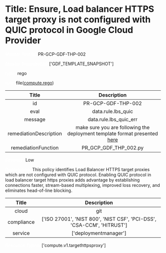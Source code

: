 



# Title: Ensure,  Load balancer HTTPS target proxy is not configured with QUIC protocol in Google Cloud Provider


***<font color="white">Master Test Id:</font>*** PR-GCP-GDF-THP-002

***<font color="white">Master Snapshot Id:</font>*** ['GDF_TEMPLATE_SNAPSHOT']

***<font color="white">type:</font>*** rego

***<font color="white">rule:</font>*** file([compute.rego])  
  
  
  
  

|Title|Description|
| :---: | :---: |
|id|PR-GCP-GDF-THP-002|
|eval|data.rule.lbs_quic|
|message|data.rule.lbs_quic_err|
|remediationDescription|make sure you are following the deployment template format presented <a href='https://cloud.google.com/compute/docs/reference/rest/v1/targetHttpsProxies' target='_blank'>here</a>|
|remediationFunction|PR_GCP_GDF_THP_002.py|


***<font color="white">Severity:</font>*** Low

***<font color="white">Description:</font>*** This policy identifies Load Balancer HTTPS target proxies which are not configured with QUIC protocol. Enabling QUIC protocol in load balancer target https proxies adds advantage by establishing connections faster, stream-based multiplexing, improved loss recovery, and eliminates head-of-line blocking.  
  
  

|Title|Description|
| :---: | :---: |
|cloud|git|
|compliance|['ISO 27001', 'NIST 800', 'NIST CSF', 'PCI-DSS', 'CSA-CCM', 'HITRUST']|
|service|['deploymentmanager']|


***<font color="white">Resource Types:</font>*** ['compute.v1.targethttpsproxy']


[compute.rego]: https://github.com/prancer-io/prancer-compliance-test/tree/master/google/iac/compute.rego
